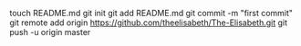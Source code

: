 touch README.md
git init
git add README.md
git commit -m "first commit"
git remote add origin https://github.com/theelisabeth/The-Elisabeth.git
git push -u origin master